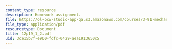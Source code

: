 ```yaml
---
content_type: resource
description: Homework assignment.
file: https://ol-ocw-studio-app-qa.s3.amazonaws.com/courses/3-91-mechanical-behavior-of-plastics-spring-2007/3ce15b7fe960fdfc0429aea1913650c5_12p19_1_2.pdf
file_type: application/pdf
resourcetype: Document
title: 12p19_1_2.pdf
uid: 3ce15b7f-e960-fdfc-0429-aea1913650c5
---
```

